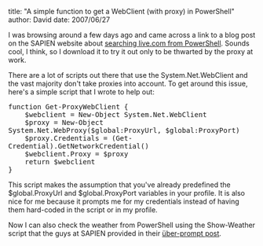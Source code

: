 
title: "A simple function to get a WebClient (with proxy) in PowerShell"
author: David
date: 2007/06/27

<p>I was browsing around a few days ago and came across a link to a blog post on the SAPIEN website about <a href="http://blog.sapien.com/current/2007/5/7/live-search-in-windows-powershell.html">searching live.com from PowerShell</a>. Sounds cool, I think, so I download it to try it out only to be thwarted by the proxy at work.</p> <p>There are a lot of scripts out there that use the System.Net.WebClient and the vast majority don't take proxies into account. To get around this issue, here's a simple script that I wrote to help out:</p> <p style="font-family: consolas, monospace">function Get-ProxyWebClient {<br>&nbsp;&nbsp;&nbsp; $webclient = New-Object System.Net.WebClient<br>&nbsp;&nbsp;&nbsp; $proxy = New-Object System.Net.WebProxy($global:ProxyUrl, $global:ProxyPort)<br>&nbsp;&nbsp;&nbsp; $proxy.Credentials = (Get-Credential).GetNetworkCredential()<br>&nbsp;&nbsp;&nbsp; $webclient.Proxy = $proxy<br>&nbsp;&nbsp;&nbsp; return $webclient<br>}  <p>This script makes the assumption that you've already predefined the $global.ProxyUrl and $global.ProxyPort variables in your profile. It is also nice for me because it prompts me for my credentials instead of having them hard-coded in the script or in my profile.</p> <p>Now I can also check the weather from PowerShell using the Show-Weather script that the guys at SAPIEN provided in their <a href="http://blog.sapien.com/current/2007/6/13/one-prompt-to-rule-them-all.html">über-prompt post</a>.</p>
